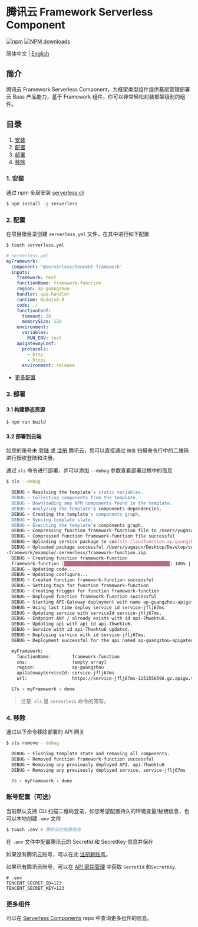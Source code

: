 # 腾讯云 Framework Serverless Component

[![npm](https://img.shields.io/npm/v/%40serverless%2Ftencent-framework)](http://www.npmtrends.com/%40serverless%2Ftencent-framework)
[![NPM downloads](http://img.shields.io/npm/dm/%40serverless%2Ftencent-framework.svg?style=flat-square)](http://www.npmtrends.com/%40serverless%2Ftencent-framework)

简体中文 | [English](https://github.com/serverless-components/tencent-framework/blob/master/README.en.md)

## 简介

腾讯云 Framework Serverless Component，为框架类型组件提供基层管理部署云 Baas 产品能力，基于 Framework 组件，你可以非常轻松封装框架级别的组件。

## 目录

1. [安装](#1-安装)
2. [配置](#2-配置)
3. [部署](#3-部署)
4. [移除](#4-移除)

### 1. 安装

通过 npm 全局安装 [serverless cli](https://github.com/serverless/serverless)

```bash
$ npm install -g serverless
```

### 2. 配置

在项目根目录创建 `serverless.yml` 文件，在其中进行如下配置

```bash
$ touch serverless.yml
```

```yml
# serverless.yml
myFramework:
  component: '@serverless/tencent-framework'
  inputs:
    framework: test
    functionName: framework-function
    region: ap-guangzhou
    handler: app.handler
    runtime: Nodejs8.9
    code: ./
    functionConf:
      timeout: 30
      memorySize: 128
    environment:
      variables:
        RUN_ENV: test
    apigatewayConf:
      protocols:
        - http
        - https
      environment: release
```

- [更多配置](https://github.com/serverless-components/tencent-framework/tree/master/docs/configure.md)

### 3. 部署

#### 3.1 构建静态资源

```bash
$ npm run build
```

#### 3.2 部署到云端

如您的账号未 [登陆](https://cloud.tencent.com/login) 或 [注册](https://cloud.tencent.com/register) 腾讯云，您可以直接通过 `微信` 扫描命令行中的二维码进行授权登陆和注册。

通过 `sls` 命令进行部署，并可以添加 `--debug` 参数查看部署过程中的信息

```bash
$ sls --debug

  DEBUG ─ Resolving the template's static variables.
  DEBUG ─ Collecting components from the template.
  DEBUG ─ Downloading any NPM components found in the template.
  DEBUG ─ Analyzing the template's components dependencies.
  DEBUG ─ Creating the template's components graph.
  DEBUG ─ Syncing template state.
  DEBUG ─ Executing the template's components graph.
  DEBUG ─ Compressing function framework-function file to /Users/yugasun/Desktop/Develop/serverless/tencent-framework/example/.serverless/framework-function.zip.
  DEBUG ─ Compressed function framework-function file successful
  DEBUG ─ Uploading service package to cos[sls-cloudfunction-ap-guangzhou-code]. sls-cloudfunction-default-framework-function-1584093126.zip
  DEBUG ─ Uploaded package successful /Users/yugasun/Desktop/Develop/serverless/tencent
-framework/example/.serverless/framework-function.zip
  DEBUG ─ Creating function framework-function
  framework-function [████████████████████████████████████████] 100% | ETA: 0s | Speed: 3.83k/s
  DEBUG ─ Updating code...
  DEBUG ─ Updating configure...
  DEBUG ─ Created function framework-function successful
  DEBUG ─ Setting tags for function framework-function
  DEBUG ─ Creating trigger for function framework-function
  DEBUG ─ Deployed function framework-function successful
  DEBUG ─ Starting API-Gateway deployment with name ap-guangzhou-apigateway in the ap-guangzhou region
  DEBUG ─ Using last time deploy service id service-jflj67ms
  DEBUG ─ Updating service with serviceId service-jflj67ms.
  DEBUG ─ Endpoint ANY / already exists with id api-7hwektu6.
  DEBUG ─ Updating api with api id api-7hwektu6.
  DEBUG ─ Service with id api-7hwektu6 updated.
  DEBUG ─ Deploying service with id service-jflj67ms.
  DEBUG ─ Deployment successful for the api named ap-guangzhou-apigateway in the ap-guangzhou region.

  myFramework:
    functionName:        framework-function
    cns:                 (empty array)
    region:              ap-guangzhou
    apiGatewayServiceId: service-jflj67ms
    url:                 https://service-jflj67ms-1251556596.gz.apigw.tencentcs.com/release/

  17s › myFramework › done
```

> 注意: `sls` 是 `serverless` 命令的简写。

### 4. 移除

通过以下命令移除部署的 API 网关

```bash
$ sls remove --debug

  DEBUG ─ Flushing template state and removing all components.
  DEBUG ─ Removed function framework-function successful
  DEBUG ─ Removing any previously deployed API. api-7hwektu6
  DEBUG ─ Removing any previously deployed service. service-jflj67ms

  7s › myFramework › done
```

### 账号配置（可选）

当前默认支持 CLI 扫描二维码登录，如您希望配置持久的环境变量/秘钥信息，也可以本地创建 `.env` 文件

```bash
$ touch .env # 腾讯云的配置信息
```

在 `.env` 文件中配置腾讯云的 SecretId 和 SecretKey 信息并保存

如果没有腾讯云账号，可以在此 [注册新账号](https://cloud.tencent.com/register)。

如果已有腾讯云账号，可以在 [API 密钥管理](https://console.cloud.tencent.com/cam/capi) 中获取 `SecretId` 和`SecretKey`.

```text
# .env
TENCENT_SECRET_ID=123
TENCENT_SECRET_KEY=123
```

### 更多组件

可以在 [Serverless Components](https://github.com/serverless/components) repo 中查询更多组件的信息。
